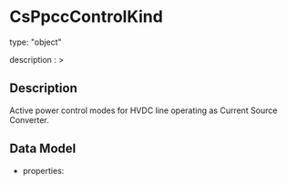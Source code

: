 # CsPpccControlKind
type: "object"
description : >
## Description
Active power control modes for HVDC line operating as Current Source Converter.

## Data Model
  - properties:
